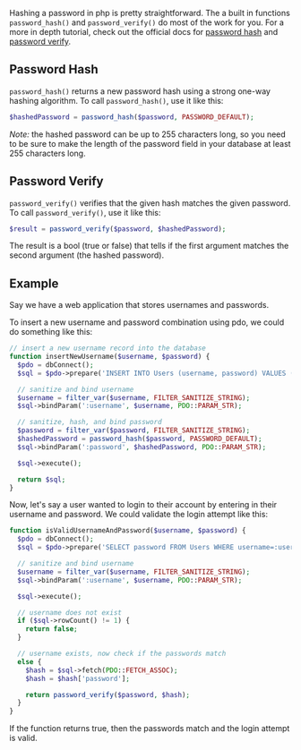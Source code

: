 Hashing a password in php is pretty straightforward. The a built in functions ```password_hash()``` and ```password_verify()``` do most of the work for you. For a more in depth tutorial, check out the official docs for [password hash](https://www.php.net/manual/en/function.password-hash.php) and [password verify](https://www.php.net/manual/en/function.password-verify.php).

## Password Hash

```password_hash()``` returns a new password hash using a strong one-way hashing algorithm. To call ```password_hash()```, use it like this:

```php
$hashedPassword = password_hash($password, PASSWORD_DEFAULT);
```

*Note:* the hashed password can be up to 255 characters long, so you need to be sure to make the length of the password field in your database at least 255 characters long.

## Password Verify

```password_verify()``` verifies that the given hash matches the given password. To call ```password_verify()```, use it like this:

```php
$result = password_verify($password, $hashedPassword);
```

The result is a bool (true or false) that tells if the first argument matches the second argument (the hashed password).

## Example

Say we have a web application that stores usernames and passwords. 

To insert a new username and password combination using pdo, we could do something like this:

```php
// insert a new username record into the database
function insertNewUsername($username, $password) {
  $pdo = dbConnect();
  $sql = $pdo->prepare('INSERT INTO Users (username, password) VALUES (:username, :password)');

  // sanitize and bind username
  $username = filter_var($username, FILTER_SANITIZE_STRING);
  $sql->bindParam(':username', $username, PDO::PARAM_STR);

  // sanitize, hash, and bind password
  $password = filter_var($password, FILTER_SANITIZE_STRING);
  $hashedPassword = password_hash($password, PASSWORD_DEFAULT);
  $sql->bindParam(':password', $hashedPassword, PDO::PARAM_STR);

  $sql->execute();

  return $sql;
}
```

Now, let's say a user wanted to login to their account by entering in their username and password. We could validate the login attempt like this:

```php
function isValidUsernameAndPassword($username, $password) {
  $pdo = dbConnect();
  $sql = $pdo->prepare('SELECT password FROM Users WHERE username=:username LIMIT 1');

  // sanitize and bind username
  $username = filter_var($username, FILTER_SANITIZE_STRING);
  $sql->bindParam(':username', $username, PDO::PARAM_STR);

  $sql->execute();

  // username does not exist
  if ($sql->rowCount() != 1) {
    return false;
  }

  // username exists, now check if the passwords match
  else {
    $hash = $sql->fetch(PDO::FETCH_ASSOC);
    $hash = $hash['password'];

    return password_verify($password, $hash);
  }
}
```

If the function returns true, then the passwords match and the login attempt is valid.